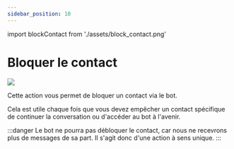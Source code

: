 ```yaml
---
sidebar_position: 10
---
```


import blockContact from './assets/block_contact.png'

# Bloquer le contact

<img src={blockContact} width={180} />

Cette action vous permet de bloquer un contact via le bot.

Cela est utile chaque fois que vous devez empêcher un contact spécifique de continuer la conversation ou d'accéder au bot à l'avenir.

:::danger
Le bot ne pourra pas débloquer le contact, car nous ne recevrons plus de messages de sa part. Il s'agit donc d'une action à sens unique.
:::